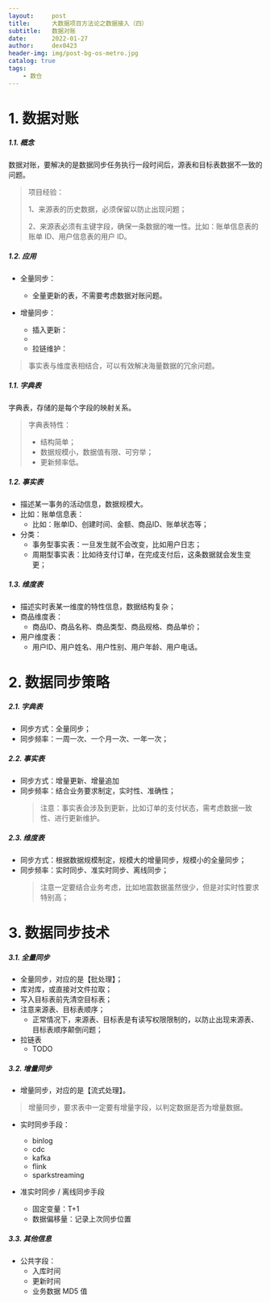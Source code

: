 ```yaml
---
layout:     post
title:      大数据项目方法论之数据接入（四）
subtitle:   数据对账
date:       2022-01-27
author:     dex0423
header-img: img/post-bg-os-metro.jpg
catalog: true
tags:
    - 数仓
---
```



# 1. 数据对账

##### 1.1. 概念

数据对账，要解决的是数据同步任务执行一段时间后，源表和目标表数据不一致的问题。

> 项目经验：
>  
> 1、来源表的历史数据，必须保留以防止出现问题；
> 
> 2、来源表必须有主键字段，确保一条数据的唯一性。比如：账单信息表的账单 ID、用户信息表的用户 ID。

##### 1.2. 应用

- 全量同步：
  - 全量更新的表，不需要考虑数据对账问题。

- 增量同步：
  - 插入更新：
  - 
  - 拉链维护：


> 事实表与维度表相结合，可以有效解决海量数据的冗余问题。

##### 1.1. 字典表

字典表，存储的是每个字段的映射关系。

> 字典表特性：
>  
> - 结构简单；
> - 数据规模小，数据值有限、可穷举；
> - 更新频率低。

##### 1.2. 事实表

- 描述某一事务的活动信息，数据规模大。
- 比如：账单信息表：
  - 比如：账单ID、创建时间、金额、商品ID、账单状态等；
- 分类：
  - 事务型事实表：一旦发生就不会改变，比如用户日志；
  - 周期型事实表：比如待支付订单，在完成支付后，这条数据就会发生变更；

##### 1.3. 维度表

- 描述实时表某一维度的特性信息，数据结构复杂；
- 商品维度表：
  - 商品ID、商品名称、商品类型、商品规格、商品单价；
- 用户维度表：
  - 用户ID、用户姓名、用户性别、用户年龄、用户电话。

# 2. 数据同步策略

##### 2.1. 字典表

- 同步方式：全量同步；
- 同步频率：一周一次、一个月一次、一年一次；

##### 2.2. 事实表

- 同步方式：增量更新、增量追加
- 同步频率：结合业务要求制定，实时性、准确性；
  > 注意：事实表会涉及到更新，比如订单的支付状态，需考虑数据一致性、进行更新维护。

##### 2.3. 维度表

- 同步方式：根据数据规模制定，规模大的增量同步，规模小的全量同步；
- 同步频率：实时同步、准实时同步、离线同步；
  > 注意一定要结合业务考虑，比如地震数据虽然很少，但是对实时性要求特别高；

# 3. 数据同步技术

##### 3.1. 全量同步

- 全量同步，对应的是【批处理】；
- 库对库，或直接对文件拉取；
- 写入目标表前先清空目标表；
- 注意来源表、目标表顺序；
  - 正常情况下，来源表、目标表是有读写权限限制的，以防止出现来源表、目标表顺序颠倒问题；
- 拉链表
  - TODO

##### 3.2. 增量同步

- 增量同步，对应的是【流式处理】。

> 增量同步，要求表中一定要有增量字段，以判定数据是否为增量数据。
>

- 实时同步手段：
  - binlog
  - cdc
  - kafka
  - flink
  - sparkstreaming

- 准实时同步 / 离线同步手段
  - 固定变量：T+1
  - 数据偏移量：记录上次同步位置

##### 3.3. 其他信息

- 公共字段：
  - 入库时间
  - 更新时间
  - 业务数据 MD5 值

